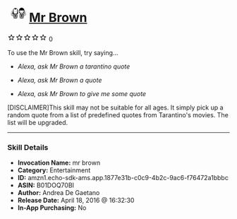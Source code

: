# &nbsp;<img src="skill_icon" alt="Mr Brown icon" width="36"> [Mr Brown](http://alexa.amazon.com/#skills/amzn1.echo-sdk-ams.app.1877e31b-c0c9-4b2c-9ac6-f76472a1bbbc)
![0 stars](../../images/ic_star_border_black_18dp_1x.png)![0 stars](../../images/ic_star_border_black_18dp_1x.png)![0 stars](../../images/ic_star_border_black_18dp_1x.png)![0 stars](../../images/ic_star_border_black_18dp_1x.png)![0 stars](../../images/ic_star_border_black_18dp_1x.png) 0

To use the Mr Brown skill, try saying...

* *Alexa, ask Mr Brown a tarantino quote*

* *Alexa, ask Mr Brown a quote*

* *Alexa, ask Mr Brown to give me some quote*

[DISCLAIMER]This skill may not be suitable for all ages.
It simply pick up a random quote from a list of predefined quotes from Tarantino's movies.
The list will be upgraded.

***

### Skill Details

* **Invocation Name:** mr brown
* **Category:** Entertainment
* **ID:** amzn1.echo-sdk-ams.app.1877e31b-c0c9-4b2c-9ac6-f76472a1bbbc
* **ASIN:** B01DOQ70BI
* **Author:** Andrea De Gaetano
* **Release Date:** April 18, 2016 @ 16:32:30
* **In-App Purchasing:** No
